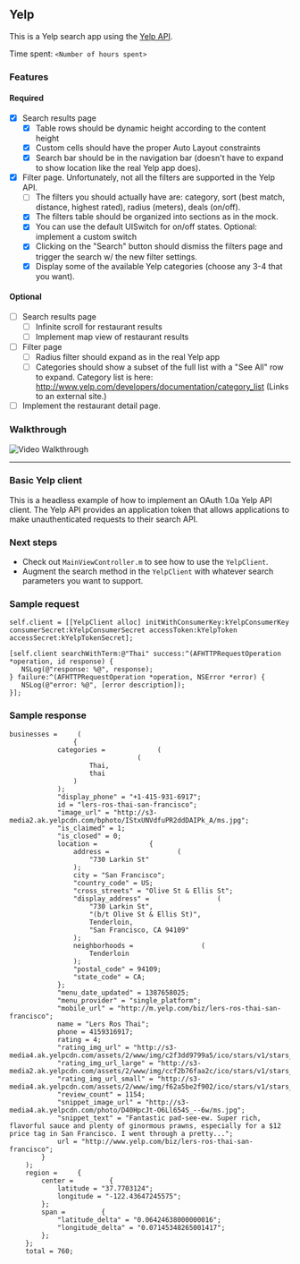 ## Yelp

This is a Yelp search app using the [Yelp API](http://developer.rottentomatoes.com/docs/read/JSON).

Time spent: `<Number of hours spent>`

### Features

#### Required

- [x] Search results page
   - [x] Table rows should be dynamic height according to the content height
   - [x] Custom cells should have the proper Auto Layout constraints
   - [x] Search bar should be in the navigation bar (doesn't have to expand to show location like the real Yelp app does).
- [x] Filter page. Unfortunately, not all the filters are supported in the Yelp API.
   - [ ] The filters you should actually have are: category, sort (best match, distance, highest rated), radius (meters), deals (on/off).
   - [x] The filters table should be organized into sections as in the mock.
   - [x] You can use the default UISwitch for on/off states. Optional: implement a custom switch
   - [x] Clicking on the "Search" button should dismiss the filters page and trigger the search w/ the new filter settings.
   - [x] Display some of the available Yelp categories (choose any 3-4 that you want).

#### Optional

- [ ] Search results page
   - [ ] Infinite scroll for restaurant results
   - [ ] Implement map view of restaurant results
- [ ] Filter page
   - [ ] Radius filter should expand as in the real Yelp app
   - [ ] Categories should show a subset of the full list with a "See All" row to expand. Category list is here: http://www.yelp.com/developers/documentation/category_list (Links to an external site.)
- [ ] Implement the restaurant detail page.

### Walkthrough

![Video Walkthrough](...)

-------------------------------
### Basic Yelp client

This is a headless example of how to implement an OAuth 1.0a Yelp API client. The Yelp API provides an application token that allows applications to make unauthenticated requests to their search API.

### Next steps

- Check out `MainViewController.m` to see how to use the `YelpClient`.
- Augment the search method in the `YelpClient` with whatever search parameters you want to support.

### Sample request

```
self.client = [[YelpClient alloc] initWithConsumerKey:kYelpConsumerKey consumerSecret:kYelpConsumerSecret accessToken:kYelpToken accessSecret:kYelpTokenSecret];
        
[self.client searchWithTerm:@"Thai" success:^(AFHTTPRequestOperation *operation, id response) {
   NSLog(@"response: %@", response);
} failure:^(AFHTTPRequestOperation *operation, NSError *error) {
   NSLog(@"error: %@", [error description]);
}];
```

### Sample response

```
businesses =     (
                {
            categories =             (
                                (
                    Thai,
                    thai
                )
            );
            "display_phone" = "+1-415-931-6917";
            id = "lers-ros-thai-san-francisco";
            "image_url" = "http://s3-media2.ak.yelpcdn.com/bphoto/IStxUNVdfuPR2ddDAIPk_A/ms.jpg";
            "is_claimed" = 1;
            "is_closed" = 0;
            location =             {
                address =                 (
                    "730 Larkin St"
                );
                city = "San Francisco";
                "country_code" = US;
                "cross_streets" = "Olive St & Ellis St";
                "display_address" =                 (
                    "730 Larkin St",
                    "(b/t Olive St & Ellis St)",
                    Tenderloin,
                    "San Francisco, CA 94109"
                );
                neighborhoods =                 (
                    Tenderloin
                );
                "postal_code" = 94109;
                "state_code" = CA;
            };
            "menu_date_updated" = 1387658025;
            "menu_provider" = "single_platform";
            "mobile_url" = "http://m.yelp.com/biz/lers-ros-thai-san-francisco";
            name = "Lers Ros Thai";
            phone = 4159316917;
            rating = 4;
            "rating_img_url" = "http://s3-media4.ak.yelpcdn.com/assets/2/www/img/c2f3dd9799a5/ico/stars/v1/stars_4.png";
            "rating_img_url_large" = "http://s3-media2.ak.yelpcdn.com/assets/2/www/img/ccf2b76faa2c/ico/stars/v1/stars_large_4.png";
            "rating_img_url_small" = "http://s3-media4.ak.yelpcdn.com/assets/2/www/img/f62a5be2f902/ico/stars/v1/stars_small_4.png";
            "review_count" = 1154;
            "snippet_image_url" = "http://s3-media4.ak.yelpcdn.com/photo/D40HpcJt-O6Ll654S_--6w/ms.jpg";
            "snippet_text" = "Fantastic pad-see-ew. Super rich, flavorful sauce and plenty of ginormous prawns, especially for a $12 price tag in San Francisco. I went through a pretty...";
            url = "http://www.yelp.com/biz/lers-ros-thai-san-francisco";
        }
    );
    region =     {
        center =         {
            latitude = "37.7703124";
            longitude = "-122.43647245575";
        };
        span =         {
            "latitude_delta" = "0.06424638000000016";
            "longitude_delta" = "0.07145348265001417";
        };
    };
    total = 760;
```
